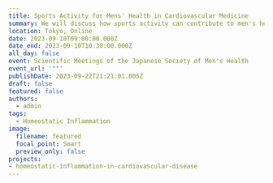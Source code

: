 ```yaml
---
title: Sports Activity for Mens' Health in Cardiovascular Medicine
summary: We will discuss how sports activity can contribute to men's health in cardiovascular medicine. 
location: Tokyo, Online
date: 2023-09-10T09:00:00.000Z
date_end: 2023-09-10T10:30:00.000Z
all_day: false
event: Scientific Meetings of the Japanese Society of Men's Health
event_url: '""'
publishDate: 2023-09-22T21:21:01.005Z
draft: false
featured: false
authors:
  - admin
tags:
  - Homeostatic Inflammation
image:
  filename: featured
  focal_point: Smart
  preview_only: false
projects: 
- homeostatic-inflammation-in-cardiovascular-disease
---
```

